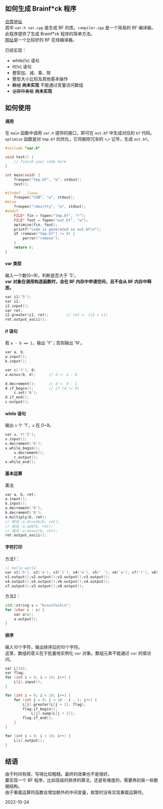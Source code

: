 ## 如何生成 Brainf\*ck 程序
<a href="https://github.com/wchen0/BF/">仓库地址</a><br>
其中 `var.h var.cpp` 是生成 BF 的库。`compiler.cpp` 是一个简易的 BF 编译器。    
此程序提供了生成 Brainf\*ck 程序的简单方法。       
<a href="https://rextester.com/l/brainfuck_online_compiler">网址</a>是一个比较好的 BF 在线编译器。         

已经实现：

- while(!x) 语句
- if(!x) 语句
- 整型加、减、乘、除
- 整型大小比较及其他基本操作
- ~~数组~~ **尚未实现** 不能通过变量访问数组
- ~~运算符重载~~ **尚未实现**

## 如何使用
#### 调用
在 `main` 函数中调用 `var.h` 提供的接口，即可在 `out.bf` 中生成对应的 `bf` 代码。      
`optimize` 函数是对 `tmp.bf` 的优化，它将删除冗余的 `<`,`>` 记号，生成 `out.bf`。

```cpp
#include "var.h"

void test() {
    // finish your code here
}

int main(void) {
    freopen("tmp.bf", "w", stdout);
    test();

#ifndef __linux___
    freopen("CON", "w", stdout);
#else
    freopen("/dev/tty", "w", stdout);
#endif
    FILE* fin = fopen("tmp.bf", "r");
    FILE* fout = fopen("out.bf", "w");
    optimize(fin, fout);
    printf("code is generated in out.bf\n");
    if (remove("tmp.bf") != 0) {
        perror("remove");
    }
    return 0;
}
```

#### var 类型
输入一个数(0~9)，判断是否大于 '5'。     
**var 对象在调用构造函数时，会在  BF 内存中申请空间，且不会从  BF 内存中释放。**
```cpp
var i1('5');
var i2;
i2.input();
var ret;
i2.greater(i1, ret);        // ret <- (i2 > i1)
ret.output_ascii();
```

#### if 语句
若 `a - b == 1`，输出 'Y'；否则输出 'N'。
```cpp
var a, b;
a.input(); 
b.input();

var c('Y'), d;
a.minus(b, d);      // d <- a - b
    
d.decrement();      // d <- d - 1
d.if_begin();       // if (d != 0)
    c.set('N');
d.if_end();
c.output();
```

#### while 语句
输出 `x` 个 '1'，`x` 在 0~9。
```cpp
var x, r('5');
x.input();
x.decrement('0');
x.while_begin();
    x.decrement();
    r.output();
x.while_end();
```

#### 基本运算
乘法
```cpp
var a, b, ret;
a.input();
b.input();
a.decrement('0');
b.decrement('0');
a.multiply(b, ret);         
// 除法：a.divide(b, ret);
// 加法：a.add(b, ret);
// 减法：a.minus(b, ret);
ret.output_ascii();
```

#### 字符打印
方法1：
```cpp
// hello world
var v1('h'), v2('e'), v3('l'), v4('o'), v5(' '), v6('w'), v7('r'), v8('d');
v1.output();v2.output();v3.output();v3.output();
v4.output();v5.output();v6.output();v4.output();
v7.output();v3.output();v8.output();
```

方法2：
```cpp
std::string s = "brainfuck\n";
for (char c : s) {
    var a(c);
    a.output();
}
```

#### 排序
输入10个字符，输出排序后的10个字符。     
这里，数组的意义在于批量地实例化 `var` 对象。数组元素不能通过 `var` 的值访问。
```cpp
var L[10];
var flag;
for (int i = 0; i < 10; i++) {
    L[i].input();
}

for (int i = 0; i < 10; i++) {
    for (int j = 0; j < 10 - i - 1; j++) {
        L[j].greater(L[j + 1], flag);
        flag.if_begin();
            L[j].swap(L[j + 1]);
        flag.if_end();
    }
}

for (int i = 0; i < 10; i++) {
    L[i].output();
}
```

## 结语
由于时间有限，写得比较粗糙。最终的效果也不是很好。     
要实现一个 BF 程序，比如高级的排序的算法，还是有难度的，需要再封装一些数据结构。      
由于重载运算符函数会增加额外的中间变量，故暂时没有实现重载运算符。     


2022-10-24
